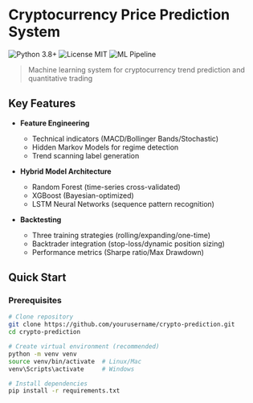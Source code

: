 # Cryptocurrency Price Prediction System

![Python 3.8+](https://img.shields.io/badge/python-3.8+-blue.svg)
![License MIT](https://img.shields.io/badge/license-MIT-green.svg)
![ML Pipeline](https://img.shields.io/badge/pipeline-feature%20engineering%20%7C%20model%20training%20%7C%20backtesting-orange.svg)

> Machine learning system for cryptocurrency trend prediction and quantitative trading

## Key Features

- **Feature Engineering**
  - Technical indicators (MACD/Bollinger Bands/Stochastic)
  - Hidden Markov Models for regime detection
  - Trend scanning label generation

- **Hybrid Model Architecture**
  - Random Forest (time-series cross-validated)
  - XGBoost (Bayesian-optimized)
  - LSTM Neural Networks (sequence pattern recognition)

- **Backtesting**
  - Three training strategies (rolling/expanding/one-time)
  - Backtrader integration (stop-loss/dynamic position sizing)
  - Performance metrics (Sharpe ratio/Max Drawdown)

## Quick Start

### Prerequisites
```bash
# Clone repository
git clone https://github.com/yourusername/crypto-prediction.git
cd crypto-prediction

# Create virtual environment (recommended)
python -m venv venv
source venv/bin/activate  # Linux/Mac
venv\Scripts\activate     # Windows

# Install dependencies
pip install -r requirements.txt
